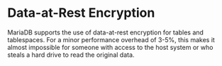 
# Data-at-Rest Encryption

MariaDB supports the use of data-at-rest encryption for tables and tablespaces. For a minor performance overhead of 3-5%, this makes it almost impossible for someone with access to the host system or who steals a hard drive to read the original data.

